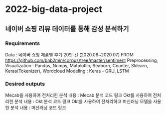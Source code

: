 # 2022-big-data-project

## 네이버 쇼핑 리뷰 데이터를 통해 감성 분석하기

### Requirements

Data : 네이버 쇼핑 제품별 후기 20만 건 (2020.06~2020.07) FROM https://github.com/bab2min/corpus/tree/master/sentiment
Preprocessing, Visualization : Pandas, Numpy, Matplotlib, Seaborn, Counter, Sklearn, Keras(Tokenizer), Wordcloud
Modeling : Keras - GRU, LSTM


### Desired outputs

Mecab을 사용하여 전처리한 분석 내용 : Mecab 분석 코드 링크
Okt를 사용하여 전처리한 분석 내용 : Okt 분석 코드 링크
Okt를 사용하여 전처리하고 머신러닝 모델을 사용한 분석 내용 : 머신러닝 코드 링크
